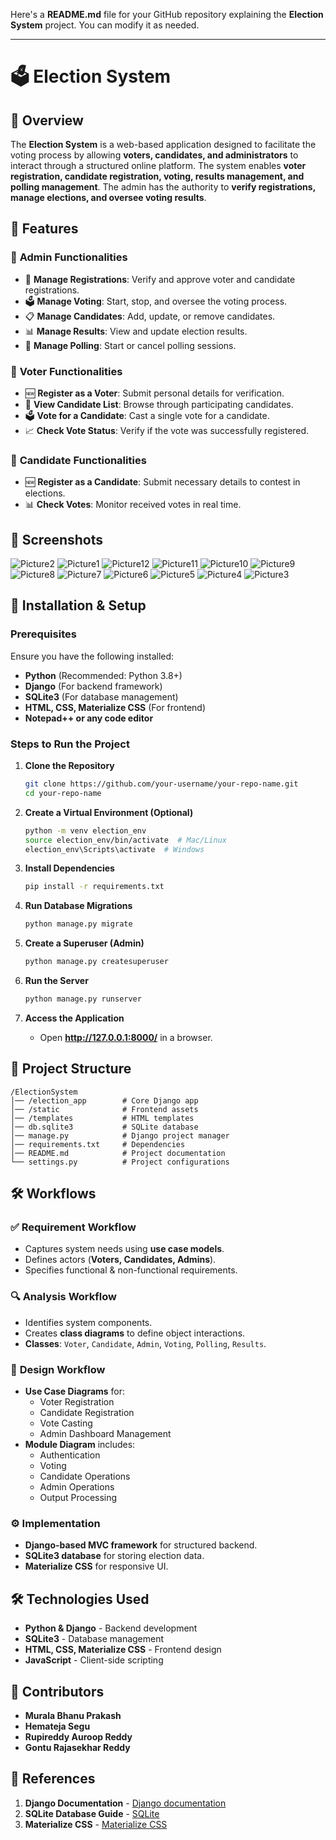Here's a **README.md** file for your GitHub repository explaining the **Election System** project. You can modify it as needed.

---

# 🗳️ Election System

## 📌 Overview

The **Election System** is a web-based application designed to facilitate the voting process by allowing **voters, candidates, and administrators** to interact through a structured online platform. The system enables **voter registration, candidate registration, voting, results management, and polling management**. The admin has the authority to **verify registrations, manage elections, and oversee voting results**.

## 🎯 Features

### 🔹 **Admin Functionalities**
- 📝 **Manage Registrations**: Verify and approve voter and candidate registrations.
- 🗳️ **Manage Voting**: Start, stop, and oversee the voting process.
- 📋 **Manage Candidates**: Add, update, or remove candidates.
- 📊 **Manage Results**: View and update election results.
- 📌 **Manage Polling**: Start or cancel polling sessions.

### 🔹 **Voter Functionalities**
- 🆕 **Register as a Voter**: Submit personal details for verification.
- 👀 **View Candidate List**: Browse through participating candidates.
- 🗳️ **Vote for a Candidate**: Cast a single vote for a candidate.
- 📈 **Check Vote Status**: Verify if the vote was successfully registered.

### 🔹 **Candidate Functionalities**
- 🆕 **Register as a Candidate**: Submit necessary details to contest in elections.
- 📊 **Check Votes**: Monitor received votes in real time.

## 📸 Screenshots
![Picture2](https://github.com/user-attachments/assets/876b88b0-136d-47f1-902b-a3dfcbafe504)
![Picture1](https://github.com/user-attachments/assets/02050fdb-a9eb-4394-a67b-405c4bfb9372)
![Picture12](https://github.com/user-attachments/assets/7c2a73d8-6867-4664-816f-26bca0dfa802)
![Picture11](https://github.com/user-attachments/assets/b29fed65-5619-4893-8dd7-aa4a42239f05)
![Picture10](https://github.com/user-attachments/assets/6222af21-9461-4105-9eca-5855080fb500)
![Picture9](https://github.com/user-attachments/assets/191acfac-5ac5-4317-8d30-2140a5f8a10b)
![Picture8](https://github.com/user-attachments/assets/8aa41378-8999-4f7a-a6b3-aa61aa759803)
![Picture7](https://github.com/user-attachments/assets/391d22a5-c4bc-4a51-8cfc-18c73149ff3b)
![Picture6](https://github.com/user-attachments/assets/f764b92e-fb54-42e0-ba31-28f8bf4cb571)
![Picture5](https://github.com/user-attachments/assets/f1b57f3d-8357-4b13-a9de-66dc56fc59fd)
![Picture4](https://github.com/user-attachments/assets/7cef0cef-228e-4948-a9d4-3bb7f4ff17f2)
![Picture3](https://github.com/user-attachments/assets/2ea2392c-886b-4e69-9ec5-663e3ad196ff)


## 🚀 Installation & Setup

### Prerequisites

Ensure you have the following installed:

- **Python** (Recommended: Python 3.8+)
- **Django** (For backend framework)
- **SQLite3** (For database management)
- **HTML, CSS, Materialize CSS** (For frontend)
- **Notepad++ or any code editor**

### Steps to Run the Project

1. **Clone the Repository**
   ```sh
   git clone https://github.com/your-username/your-repo-name.git
   cd your-repo-name
   ```

2. **Create a Virtual Environment (Optional)**
   ```sh
   python -m venv election_env
   source election_env/bin/activate  # Mac/Linux
   election_env\Scripts\activate  # Windows
   ```

3. **Install Dependencies**
   ```sh
   pip install -r requirements.txt
   ```

4. **Run Database Migrations**
   ```sh
   python manage.py migrate
   ```

5. **Create a Superuser (Admin)**
   ```sh
   python manage.py createsuperuser
   ```

6. **Run the Server**
   ```sh
   python manage.py runserver
   ```

7. **Access the Application**
   - Open **http://127.0.0.1:8000/** in a browser.

## 📂 Project Structure

```
/ElectionSystem
│── /election_app        # Core Django app
│── /static              # Frontend assets
│── /templates           # HTML templates
│── db.sqlite3           # SQLite database
│── manage.py            # Django project manager
│── requirements.txt     # Dependencies
│── README.md            # Project documentation
└── settings.py          # Project configurations
```

## 🛠️ Workflows

### ✅ **Requirement Workflow**
- Captures system needs using **use case models**.
- Defines actors (**Voters, Candidates, Admins**).
- Specifies functional & non-functional requirements.

### 🔍 **Analysis Workflow**
- Identifies system components.
- Creates **class diagrams** to define object interactions.
- **Classes**: `Voter`, `Candidate`, `Admin`, `Voting`, `Polling`, `Results`.

### 🎨 **Design Workflow**
- **Use Case Diagrams** for:
  - Voter Registration
  - Candidate Registration
  - Vote Casting
  - Admin Dashboard Management
- **Module Diagram** includes:
  - Authentication
  - Voting
  - Candidate Operations
  - Admin Operations
  - Output Processing

### ⚙️ **Implementation**
- **Django-based MVC framework** for structured backend.
- **SQLite3 database** for storing election data.
- **Materialize CSS** for responsive UI.

## 🛠️ Technologies Used

- **Python & Django** - Backend development
- **SQLite3** - Database management
- **HTML, CSS, Materialize CSS** - Frontend design
- **JavaScript** - Client-side scripting

## 🤝 Contributors

- **Murala Bhanu Prakash**
- **Hemateja Segu**
- **Rupireddy Auroop Reddy**
- **Gontu Rajasekhar Reddy**

## 📜 References

1. **Django Documentation** - [Django documentation](https://docs.djangoproject.com/)
2. **SQLite Database Guide** - [SQLite](https://sqlite.org/)
3. **Materialize CSS** - [Materialize CSS](https://materializecss.com/)

